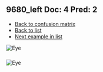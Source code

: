 ## 9680_left Doc: 4 Pred: 2
- [Back to confusion matrix](https://github.com/juliandewit/kaggle_retinopathy/blob/master/matrix.md)
- [Back to list](https://github.com/juliandewit/kaggle_retinopathy/blob/master/lists/42/list.md)
- [Next example in list](https://github.com/juliandewit/kaggle_retinopathy/blob/master/lists/42/98/9863_left.md)

![Eye](https://retinopaty.blob.core.windows.net/size1024/9680_left_4.jpeg)

### 

![Eye]()
